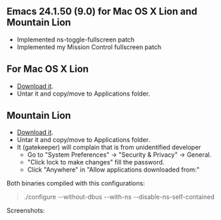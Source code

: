 ## Emacs 24.1.50 (9.0) for Mac OS X Lion and Mountain Lion
* Implemented ns-toggle-fullscreen patch
* Implemented my Mission Control fullscreen patch

## For Mac OS X Lion
* [Download it](https://github.com/downloads/xajler/emacs24-macosx-lion-fullscreen/emacs24.1.5-fullscreen-Lion.tar.bz2).
* Untar it and copy/move to Applications folder.

## Mountain Lion
* [Download it](https://github.com/downloads/xajler/emacs24-macosx-lion-fullscreen/emacs24.1.5-fullscreen-ML.tar.bz2).
* Untar it and copy/move to Applications folder.
* It (gatekeeper) will complain that is from unidentified developer
  * Go to "System Preferences" -> "Security & Privacy" -> General.
  * "Click lock to make changes" fill the password.
  * Click "Anywhere" in "Allow applications downloaded from:"

Both binaries compiled with this configurations:
> ./configure --without-dbus --with-ns --disable-ns-self-contained

Screenshots:
  
  
